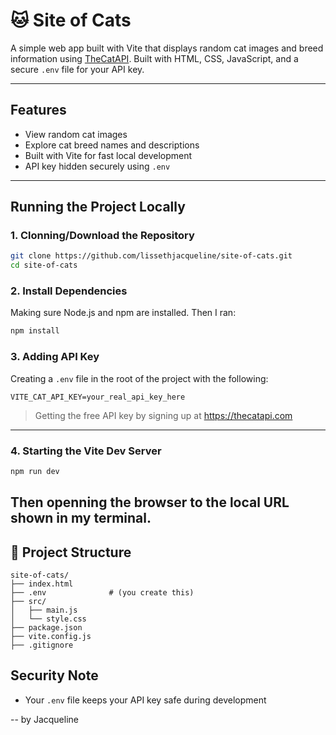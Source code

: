 # 🐱 Site of Cats

A simple web app built with Vite that displays random cat images and breed information using [TheCatAPI](https://thecatapi.com/). Built with HTML, CSS, JavaScript, and a secure `.env` file for your API key.

---

## Features

- View random cat images
- Explore cat breed names and descriptions
- Built with Vite for fast local development
- API key hidden securely using `.env`

---

## Running the Project Locally

### 1. Clonning/Download the Repository

```bash
git clone https://github.com/lissethjacqueline/site-of-cats.git
cd site-of-cats
```

### 2. Install Dependencies

Making sure Node.js and npm are installed. Then I ran:

```bash
npm install
```

### 3. Adding API Key

Creating a `.env` file in the root of the project with the following:
```env
VITE_CAT_API_KEY=your_real_api_key_here
```
>Getting the free API key by signing up at https://thecatapi.com

---

### 4. Starting the Vite Dev Server

```bash
npm run dev
```
Then openning the browser to the local URL shown in my terminal. 
---


## 📁 Project Structure

```
site-of-cats/
├── index.html
├── .env              # (you create this)
├── src/
│   ├── main.js
│   └── style.css
├── package.json
├── vite.config.js
├── .gitignore
```

##  Security Note

- Your `.env` file keeps your API key safe during development

--
by Jacqueline 
